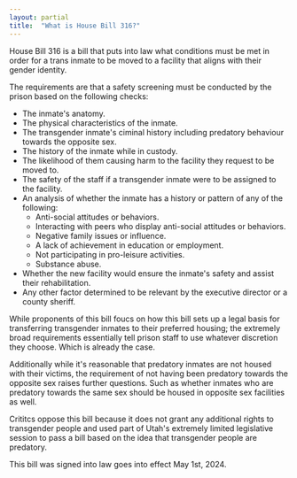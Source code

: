 ```yaml
---
layout: partial
title:  "What is House Bill 316?"
---
```


House Bill 316 is a bill that puts into law what conditions must be met in order for a trans inmate to be moved to a facility that aligns with their gender identity.

The requirements are that a safety screening must be conducted by the prison based on the following checks:
- The inmate's anatomy.
- The physical characteristics of the inmate.
- The transgender inmate's ciminal history including predatory behaviour towards the opposite sex.
- The history of the inmate while in custody.
- The likelihood of them causing harm to the facility they request to be moved to.
- The safety of the staff if a transgender inmate were to be assigned to the facility.
- An analysis of whether the inmate has a history or pattern of any of the following:
    - Anti-social attitudes or behaviors.
    - Interacting with peers who display anti-social attitudes or behaviors.
    - Negative family issues or influence.
    - A lack of achievement in education or employment.
    - Not participating in pro-leisure activities.
    - Substance abuse.
- Whether the new facility would ensure the inmate's safety and assist their rehabilitation.
- Any other factor determined to be relevant by the executive director or a county sheriff.

While proponents of this bill foucs on how this bill sets up a legal basis for transferring transgender inmates to their preferred housing; the extremely broad requirements essentially tell prison staff to use whatever discretion they choose. Which is already the case.

Additionally while it's reasonable that predatory inmates are not housed with their victims, the requirement of not having been predatory towards the opposite sex raises further questions. Such as whether inmates who are predatory towards the same sex should be housed in opposite sex facilities as well. 

Crititcs oppose this bill because it does not grant any additional rights to transgender people and used part of Utah's extremely limited legislative session to pass a bill based on the idea that transgender people are predatory.

This bill was signed into law goes into effect May 1st, 2024.